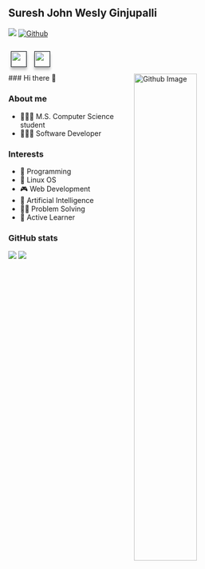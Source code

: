 ## Suresh John Wesly Ginjupalli
![](https://visitor-badge.laobi.icu/badge?page_id=SureshJohnWesly99.SureshJohnWesly99)
[![Github](https://img.shields.io/github/followers/SureshJohnWesly99?label=Follow&style=social)](https://github.com/SureshJohnWesly99)<br>

<div>
<a href="https://www.linkedin.com/in/suresh-john-wesly-578382168/"><img height="30" src="https://img.shields.io/badge/linkedin-24292F?logo=linkedin&style=for-the-badge&logoColor=0A66C2" style="margin: 10pt 4pt; box-shadow: 0 5px 5px rgba(0, 0, 0, 0.25); border-style:solid; border-color: #24292F; border-width: 1px;" ></a>
<a href="https://www.instagram.com/mr.__.8055/"><img height="30" src="https://img.shields.io/badge/instagram-24292F?logo=instagram&style=for-the-badge&logoColor=E4405F" style="margin: 10pt 4pt; box-shadow: 0 5px 5px rgba(0, 0, 0, 0.25); border-style:solid; border-color: #24292F; border-width: 1px;" ></a>
</div>
<img width="50%" align="right" alt="Github Image" src="https://raw.githubusercontent.com/onimur/.github/master/.resources/git-header.svg" />
### Hi there 👋

### About me
- 👨🏻‍🎓 M.S. Computer Science student 
- 👨🏻‍💻 Software Developer


### Interests
- 📱 Programming
- 🐧 Linux OS 
- 🎮 Web Development
- 🧠 Artificial Intelligence
- 👨‍💻 Problem Solving
- 🌱 Active Learner
  
<!--### Languages and tools-->

### GitHub stats
<img src="https://github-readme-stats.vercel.app/api?username=SureshJohnWesly99&count_private=true&show_icons=true&title_color=2b7a78&text_color=17252a&icon_color=3aafa9&hide_border=true&bg_color=def2f1&hide_title=false&card_width=500">
<img src="https://github-readme-stats.vercel.app/api/top-langs/?username=SureshJohnWesly99&langs_count=8&title_color=2b7a78&text_color=17252a&icon_color=3aafa9&hide_border=true&bg_color=def2f1&hide_title=false&card_width=495">
